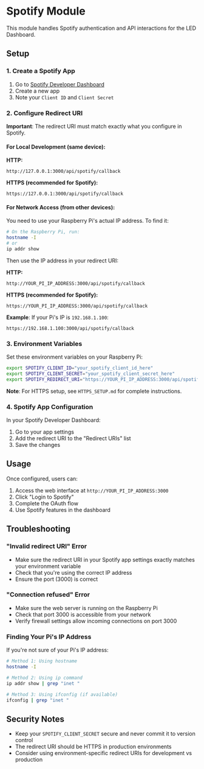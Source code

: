 # Spotify Module

This module handles Spotify authentication and API interactions for the LED Dashboard.

## Setup

### 1. Create a Spotify App

1. Go to [Spotify Developer Dashboard](https://developer.spotify.com/dashboard)
2. Create a new app
3. Note your `Client ID` and `Client Secret`

### 2. Configure Redirect URI

**Important**: The redirect URI must match exactly what you configure in Spotify.

#### For Local Development (same device):

**HTTP:**

```
http://127.0.0.1:3000/api/spotify/callback
```

**HTTPS (recommended for Spotify):**

```
https://127.0.0.1:3000/api/spotify/callback
```

#### For Network Access (from other devices):

You need to use your Raspberry Pi's actual IP address. To find it:

```bash
# On the Raspberry Pi, run:
hostname -I
# or
ip addr show
```

Then use the IP address in your redirect URI:

**HTTP:**

```
http://YOUR_PI_IP_ADDRESS:3000/api/spotify/callback
```

**HTTPS (recommended for Spotify):**

```
https://YOUR_PI_IP_ADDRESS:3000/api/spotify/callback
```

**Example**: If your Pi's IP is `192.168.1.100`:

```
https://192.168.1.100:3000/api/spotify/callback
```

### 3. Environment Variables

Set these environment variables on your Raspberry Pi:

```bash
export SPOTIFY_CLIENT_ID="your_spotify_client_id_here"
export SPOTIFY_CLIENT_SECRET="your_spotify_client_secret_here"
export SPOTIFY_REDIRECT_URI="https://YOUR_PI_IP_ADDRESS:3000/api/spotify/callback"
```

**Note**: For HTTPS setup, see `HTTPS_SETUP.md` for complete instructions.

### 4. Spotify App Configuration

In your Spotify Developer Dashboard:

1. Go to your app settings
2. Add the redirect URI to the "Redirect URIs" list
3. Save the changes

## Usage

Once configured, users can:

1. Access the web interface at `http://YOUR_PI_IP_ADDRESS:3000`
2. Click "Login to Spotify"
3. Complete the OAuth flow
4. Use Spotify features in the dashboard

## Troubleshooting

### "Invalid redirect URI" Error

- Make sure the redirect URI in your Spotify app settings exactly matches your environment variable
- Check that you're using the correct IP address
- Ensure the port (3000) is correct

### "Connection refused" Error

- Make sure the web server is running on the Raspberry Pi
- Check that port 3000 is accessible from your network
- Verify firewall settings allow incoming connections on port 3000

### Finding Your Pi's IP Address

If you're not sure of your Pi's IP address:

```bash
# Method 1: Using hostname
hostname -I

# Method 2: Using ip command
ip addr show | grep "inet "

# Method 3: Using ifconfig (if available)
ifconfig | grep "inet "
```

## Security Notes

- Keep your `SPOTIFY_CLIENT_SECRET` secure and never commit it to version control
- The redirect URI should be HTTPS in production environments
- Consider using environment-specific redirect URIs for development vs production
